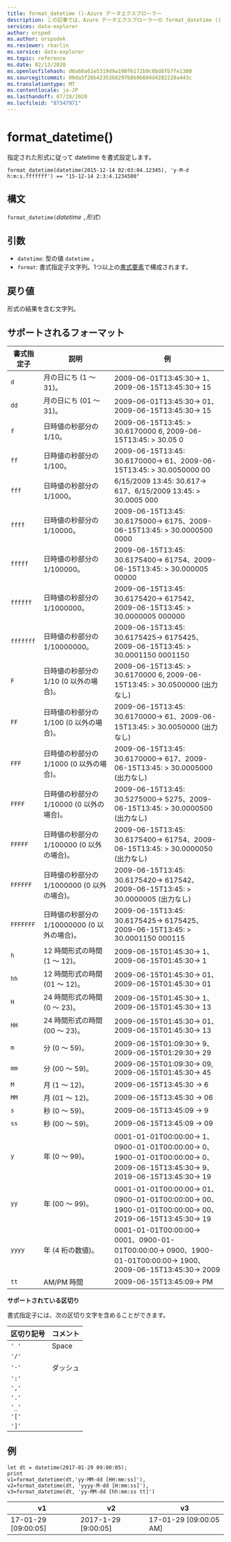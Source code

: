 ```yaml
---
title: format_datetime ()-Azure データエクスプローラー
description: この記事では、Azure データエクスプローラーの format_datetime () について説明します。
services: data-explorer
author: orspod
ms.author: orspodek
ms.reviewer: rkarlin
ms.service: data-explorer
ms.topic: reference
ms.date: 02/13/2020
ms.openlocfilehash: d0a60a61e5319d9a190f6172b9c0bd8fb7fe1300
ms.sourcegitcommit: 09da3f26b4235368297b8b9b604d4282228a443c
ms.translationtype: MT
ms.contentlocale: ja-JP
ms.lasthandoff: 07/28/2020
ms.locfileid: "87347971"
---
```

# <a name="format_datetime"></a>format_datetime()

指定された形式に従って datetime を書式設定します。

```kusto
format_datetime(datetime(2015-12-14 02:03:04.12345), 'y-M-d h:m:s.fffffff') == "15-12-14 2:3:4.1234500"
```

## <a name="syntax"></a>構文

`format_datetime(`*datetime* `,`*形式*`)`

## <a name="arguments"></a>引数

* `datetime`: 型の値 `datetime` 。
* `format`: 書式指定子文字列。1つ以上の[書式要素](#supported-formats)で構成されます。

## <a name="returns"></a>戻り値

形式の結果を含む文字列。

## <a name="supported-formats"></a>サポートされるフォーマット

|書式指定子   |説明    |例
|---|---|---
|`d`    |月の日にち (1 ～ 31)。 | 2009-06-01T13:45:30-> 1、2009-06-15T13:45:30-> 15
|`dd`   |月の日にち (01 ～ 31)。| 2009-06-01T13:45:30-> 01、2009-06-15T13:45:30-> 15
|`f`    |日時値の秒部分の 1/10。 |2009-06-15T13:45: > 30.6170000 6, 2009-06-15T13:45: > 30.05 0
|`ff`   |日時値の秒部分の 1/100。 |2009-06-15T13:45: 30.6170000-> 61、2009-06-15T13:45: > 30.0050000 00
|`fff`  |日時値の秒部分の 1/1000。 |6/15/2009 13:45: 30.617-> 617、6/15/2009 13:45: > 30.0005 000
|`ffff` |日時値の秒部分の 1/10000。 |2009-06-15T13:45: 30.6175000-> 6175、2009-06-15T13:45: > 30.0000500 0000
|`fffff`    |日時値の秒部分の 1/100000。 |2009-06-15T13:45: 30.6175400-> 61754、2009-06-15T13:45: > 30.000005 00000
|`ffffff`   |日時値の秒部分の 1/1000000。 |2009-06-15T13:45: 30.6175420-> 617542、2009-06-15T13:45: > 30.0000005 000000
|`fffffff`  |日時値の秒部分の 1/10000000。 |2009-06-15T13:45: 30.6175425-> 6175425、2009-06-15T13:45: > 30.0001150 0001150
|`F`    |日時値の秒部分の 1/10 (0 以外の場合)。 |2009-06-15T13:45: > 30.6170000 6, 2009-06-15T13:45: > 30.0500000 (出力なし)
|`FF`   |日時値の秒部分の 1/100 (0 以外の場合)。 |2009-06-15T13:45: 30.6170000-> 61、2009-06-15T13:45: > 30.0050000 (出力なし)
|`FFF`  |日時値の秒部分の 1/1000 (0 以外の場合)。 |2009-06-15T13:45: 30.6170000-> 617、2009-06-15T13:45: > 30.0005000 (出力なし)
|`FFFF` |日時値の秒部分の 1/10000 (0 以外の場合)。 |2009-06-15T13:45: 30.5275000-> 5275、2009-06-15T13:45: > 30.0000500 (出力なし)
|`FFFFF`    |日時値の秒部分の 1/100000 (0 以外の場合)。 |2009-06-15T13:45: 30.6175400-> 61754、2009-06-15T13:45: > 30.0000050 (出力なし)
|`FFFFFF`   |日時値の秒部分の 1/1000000 (0 以外の場合)。 |2009-06-15T13:45: 30.6175420-> 617542、2009-06-15T13:45: > 30.0000005 (出力なし)
|`FFFFFFF`  |日時値の秒部分の 1/10000000 (0 以外の場合)。 |2009-06-15T13:45: 30.6175425-> 6175425、2009-06-15T13:45: > 30.0001150 000115
|`h`    |12 時間形式の時間 (1 ～ 12)。 |2009-06-15T01:45:30-> 1、2009-06-15T01:45:30-> 1
|`hh`   |12 時間形式の時間 (01 ～ 12)。 |2009-06-15T01:45:30-> 01、2009-06-15T01:45:30-> 01
|`H`    |24 時間形式の時間 (0 ～ 23)。 |2009-06-15T01:45:30-> 1、2009-06-15T01:45:30-> 13
|`HH`   |24 時間形式の時間 (00 ～ 23)。 |2009-06-15T01:45:30-> 01、2009-06-15T01:45:30-> 13
|`m`    |分 (0 ～ 59)。 |2009-06-15T01:09:30-> 9、2009-06-15T01:29:30-> 29
|`mm`   |分 (00 ～ 59)。 |2009-06-15T01:09:30-> 09, 2009-06-15T01:45:30-> 45
|`M`    |月 (1 ～ 12)。 |2009-06-15T13:45:30 -> 6
|`MM`   |月 (01 ～ 12)。|2009-06-15T13:45:30 -> 06
|`s`    |秒 (0 ～ 59)。 |2009-06-15T13:45:09 -> 9
|`ss`   |秒 (00 ～ 59)。 |2009-06-15T13:45:09 -> 09
|`y`    |年 (0 ～ 99)。 |0001-01-01T00:00:00-> 1、0900-01-01T00:00:00-> 0、1900-01-01T00:00:00-> 0、2009-06-15T13:45:30-> 9、2019-06-15T13:45:30-> 19
|`yy`   |年 (00 ～ 99)。 | 0001-01-01T00:00:00-> 01、0900-01-01T00:00:00-> 00、1900-01-01T00:00:00-> 00、2019-06-15T13:45:30-> 19
|`yyyy` |年 (4 桁の数値)。 | 0001-01-01T00:00:00-> 0001、0900-01-01T00:00:00-> 0900、1900-01-01T00:00:00-> 1900、2009-06-15T13:45:30-> 2009
|`tt`   |AM/PM 時間 |2009-06-15T13:45:09-> PM

**サポートされている区切り**

書式指定子には、次の区切り文字を含めることができます。

|区切り記号|コメント|
|---------|-------|
|`' '`| Space|
|`'/'`||
|`'-'`|ダッシュ|
|`':'`||
|`','`||
|`'.'`||
|`'_'`||
|`'['`||
|`']'`||

## <a name="examples"></a>例

<!-- csl: https://help.kusto.windows.net/Samples -->
```kusto
let dt = datetime(2017-01-29 09:00:05);
print 
v1=format_datetime(dt,'yy-MM-dd [HH:mm:ss]'), 
v2=format_datetime(dt, 'yyyy-M-dd [H:mm:ss]'),
v3=format_datetime(dt, 'yy-MM-dd [hh:mm:ss tt]')
```

|v1|v2|v3|
|---|---|---|
|17-01-29 [09:00:05]|2017-1-29 [9:00:05]|17-01-29 [09:00:05 AM]|
